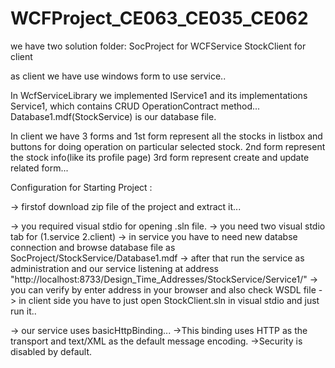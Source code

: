 # WCFProject_CE063_CE035_CE062

we have two solution folder: SocProject for WCFService
                             StockClient for client
                             
as client we have use windows form to use service..

In WcfServiceLibrary we implemented IService1 and its implementations Service1, which contains CRUD OperationContract method...
Database1.mdf(StockService) is our database file.


In client we have 3 forms and 1st form represent all the stocks in listbox and buttons for doing operation on particular selected stock.
2nd form represent the stock info(like its profile page)
3rd form represent create and update related form...


Configuration for Starting Project :

-> firstof download zip file of the project and extract it...

-> you required visual stdio for opening .sln file.
-> you need two visual stdio tab for (1.service 2.client)
-> in service you have to need new databse connection and browse database file as SocProject/StockService/Database1.mdf
-> after that run the service as administration and our service listening at address "http://localhost:8733/Design_Time_Addresses/StockService/Service1/"
-> you can verify by enter address in your browser and also check WSDL file
-> in client side you have to just open StockClient.sln in visual stdio and just run it..

-> our service uses basicHttpBinding...
  ->This binding uses HTTP as the transport and text/XML as the default message encoding.
  ->Security is disabled by default.
